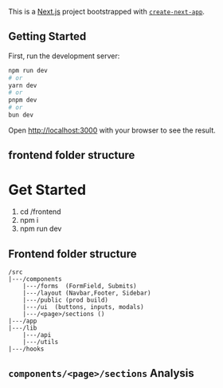 This is a [Next.js](https://nextjs.org) project bootstrapped with [`create-next-app`](https://nextjs.org/docs/app/api-reference/cli/create-next-app).

## Getting Started

First, run the development server:

```bash
npm run dev
# or
yarn dev
# or
pnpm dev
# or
bun dev
```

Open [http://localhost:3000](http://localhost:3000) with your browser to see the result.


## frontend folder structure

# Get Started

1. cd /frontend
2. npm i 
3. npm run dev

## Frontend folder structure
    /src
    |---/components
        |---/forms  (FormField, Submits)
        |---/layout (Navbar,Footer, Sidebar)
        |---/public (prod build)
        |---/ui  (buttons, inputs, modals)
        |---/<page>/sections ()
    |---/app
    |---/lib
        |---/api
        |---/utils
    |---/hooks 

## `components/<page>/sections` Analysis